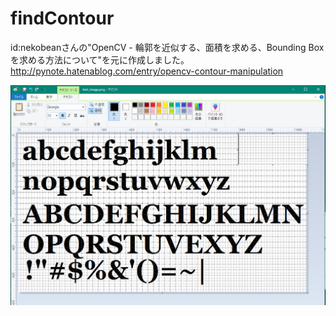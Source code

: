# findContour

id:nekobeanさんの"OpenCV - 輪郭を近似する、面積を求める、Bounding Box を求める方法について"を元に作成しました。
http://pynote.hatenablog.com/entry/opencv-contour-manipulation

<img src="test_paint_georgia_72.png" alt="テスト画像" title="テスト画像">
